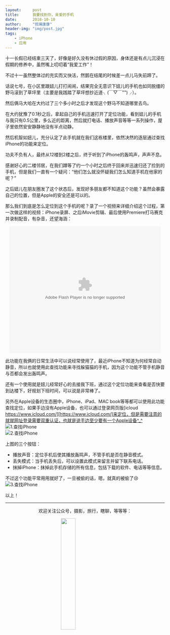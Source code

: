 ```yaml
---
layout:     post
title:      我要找到你，亲爱的手机
date:       2018-10-10
author:     "琉璃康康"
header-img: "img/post.jpg"
tags:
    - iPhone
    - 应用
---
```


<style>
img{
  display:block;
  margin:0
  auto;
}
</style>

<meta name="referrer" content="never">

十一长假已经结束三天了，好像是好久没有休过假的原因，身体还是有点儿沉浸在假期的修养中，虽然嘴上叨叨着“我爱工作”！

不过十一虽然整体过的充实而又快活，然鹅在结尾的时候差一点儿马失前蹄了。

话说七号，在小区里跟妞儿打打闹闹，结果完全无意识下妞儿的手机也如同脱缰的野马滚到了草坪里（主要是我践踏了草坪想抄近道╮(￣▽￣"")╭）。

然后俩马大哈在大约过了三个多小时之后才发现这个野马不知道哪里去鸟。

在大约犹豫了0.1秒之后，拿起自己的手机迅速打开了定位功能，看到妞儿的手机与我只有0.5公里，多么近的距离，然后就打电话、播放声音等等一系列操作，屋子里依然安安静静地没有半点动静。

然后机智如妞儿，充分认定了此手机就在我们这栋楼里，依然决然的逐层通过查找iPhone的功能来定位。

功夫不负有人，最终从12楼到2楼之后，终于听到了iPhone的轰鸣声，声声不息。

感谢好心的二楼邻居，在我们蹲等了约一个小时之后终于回来并迅速归还了捡到的手机，但是我们一直有一个疑问：“他们怎么就没怀疑我们怎么知道手机在他家的呢？”

之后妞儿在朋友圈发了这个状态后，发现好多朋友都不知道这个功能？虽然会暴露自己的位置，但是Apple的安全还是可以的。

那么我们到底是怎么定位到这个手机的呢？录了一个视频来详细介绍这个过程，第一次做这样的视频：iPhone录屏、之后iMovie剪辑、最后使用Premiere打马赛克并录制配音，有杂音，还望海涵：
<div align="center">
    <embed src="https://imgcache.qq.com/tencentvideo_v1/playerv3/TPout.swf?max_age=86400&v=20161117&vid=l07366rqbtb&auto=0" allowFullScreen="true" quality="high" width="480" height="400" align="middle" allowScriptAccess="always" type="application/x-shockwave-flash"></embed>
</div>

此功能在我俩的日常生活中可以说经常使用了，最近iPhone不知道为何经常自动静音，所以也就使用此查找功能来寻找躲猫猫的手机，因为这个功能不管手机静音与否都会发出轰鸣声。

还有一个使用就是妞儿经常好心的去接我下班，通过这个定位功能来查看是否快要到达楼下，好规划下班时间，可以说是非常棒了。

另外在Apple设备的生态圈中，iPhone、iPad、MAC book等等都可以使用此功能查找定位，如果手边没有Apple设备，也可以通过登录网页版[icloud https://www.icloud.com/][https://www.icloud.com/]来定位，但是需要注意的就就网址登录需要双重认证，也就是说手边至少要有一个Apple设备^_^
![1.查找iPhone][1]
![2.查找iPhone][2]

上图的三个按钮：

- 播放声音：定位手机后使其播放轰鸣声，不管手机是否在静音模式。
- 丢失模式：当手机丢失后，可以设置此模式来留言并留下联系电话。
- 抹掉iPhone：抹掉此手机存储的所有信息，包括下载的软件、电话等等信息。

不过这个功能平常用用就好了，一旦被偷的话，嗯，就真的被偷了😢
![3.查找iPhone][3]

以上！

------------
<p align="center">欢迎关注公众号，摄影，旅行，瞎聊，等等等：</p>
<img src="https://mmbiz.qpic.cn/mmbiz_jpg/QqiaFS6NT0eD1g2UjYu4VfCGHmbhgVqOAnNnJQfN7ZhRVUCopYOsfpPtIEB95VNEqu8trAxJXzGDg01ka6z6wzQ/0?wx_fmt=jpeg" width="30%" />

  [1]: https://mmbiz.qpic.cn/mmbiz_jpg/QqiaFS6NT0eCULm44YqX8TW47f6J2NzTqIXOjcfk1j4f3qFJniauNZU5sU5CMVRbA599mW1MtmXuBicN4CSkh0iaIA/0?wx_fmt=jpeg
  [2]: https://mmbiz.qpic.cn/mmbiz_jpg/QqiaFS6NT0eCULm44YqX8TW47f6J2NzTqibibReD88xmkn3y78BrQUznMId0tw1kR6wj1to3ouZjaxAL4W6Ywrm6A/0?wx_fmt=jpeg
  [3]: https://mmbiz.qpic.cn/mmbiz_jpg/QqiaFS6NT0eCULm44YqX8TW47f6J2NzTqfKMDaMrYV3gowAhoCaobjtaoeZLMSEM5LxNC8ibGFic3UfH7zIefhwpQ/0?wx_fmt=jpeg


